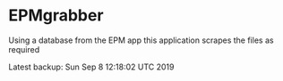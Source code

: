 # EPMgrabber
Using a database from the EPM app this application scrapes the files as required


Latest backup: Sun Sep 8 12:18:02 UTC 2019
